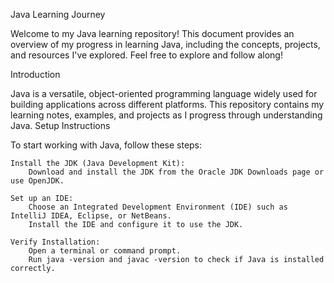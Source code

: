 Java Learning Journey

Welcome to my Java learning repository! This document provides an overview of my progress in learning Java, including the concepts, projects, and resources I've explored. Feel free to explore and follow along!


Introduction

Java is a versatile, object-oriented programming language widely used for building applications across different platforms. This repository contains my learning notes, examples, and projects as I progress through understanding Java.
Setup Instructions

To start working with Java, follow these steps:

    Install the JDK (Java Development Kit):
        Download and install the JDK from the Oracle JDK Downloads page or use OpenJDK.

    Set up an IDE:
        Choose an Integrated Development Environment (IDE) such as IntelliJ IDEA, Eclipse, or NetBeans.
        Install the IDE and configure it to use the JDK.

    Verify Installation:
        Open a terminal or command prompt.
        Run java -version and javac -version to check if Java is installed correctly.
